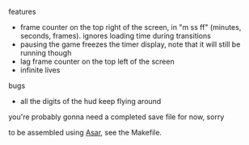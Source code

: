 features
- frame counter on the top right of the screen, in "m ss ff" (minutes, seconds, frames). ignores loading time during transitions
- pausing the game freezes the timer display, note that it will still be running though
- lag frame counter on the top left of the screen
- infinite lives

bugs
- all the digits of the hud keep flying around

you're probably gonna need a completed save file for now, sorry

to be assembled using [Asar](https://github.com/RPGHacker/asar), see the Makefile.
